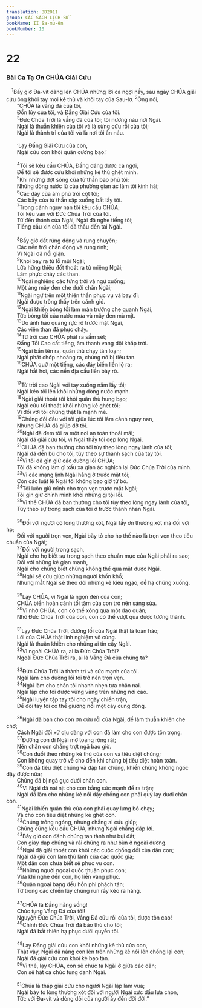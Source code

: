 ```yaml
---
translation: BD2011
group: CÁC SÁCH LỊCH-SỬ
bookName: II Sa-mu-ên 
bookNumber: 10
---
```


<div class="title"><h1>22</h1><h3>Bài Ca Tạ Ơn CHÚA Giải Cứu</h3></div>
<span class="verse 2sa_22_1"> <sup>1</sup>Bấy giờ Ða-vít dâng lên CHÚA những lời ca ngợi nầy, sau ngày CHÚA giải cứu ông khỏi tay mọi kẻ thù và khỏi tay của Sau-lơ. </span>
<span class="verse 2sa_22_2"><sup>2</sup>Ông nói, <br/>  “CHÚA là vầng đá của tôi,<br/>  Ðồn lũy của tôi, và Ðấng Giải Cứu của tôi.<br/></span>
<span class="verse 2sa_22_3">  <sup>3</sup>Ðức Chúa Trời là vầng đá của tôi; tôi nương náu nơi Ngài.<br/>  Ngài là thuẫn khiên của tôi và là sừng cứu rỗi của tôi;<br/>  Ngài là thành trì của tôi và là nơi tôi ẩn náu.<br/><br/>  ‘Lạy Ðấng Giải Cứu của con,<br/>  Ngài cứu con khỏi quân cường bạo.’ <br/><br/></span>
<span class="verse 2sa_22_4">  <sup>4</sup>Tôi sẽ kêu cầu CHÚA, Ðấng đáng được ca ngợi,<br/>  Ðể tôi sẽ được cứu khỏi những kẻ thù ghét mình.<br/></span>
<span class="verse 2sa_22_5">  <sup>5</sup>Khi những đợt sóng của tử thần bao phủ tôi;<br/>  Những dòng nước lũ của phường gian ác làm tôi kinh hãi;<br/></span>
<span class="verse 2sa_22_6">  <sup>6</sup>Các dây của âm phủ trói cột tôi;<br/>  Các bẫy của tử thần sập xuống bắt lấy tôi.<br/></span>
<span class="verse 2sa_22_7">  <sup>7</sup>Trong cảnh nguy nan tôi kêu cầu CHÚA;<br/>  Tôi kêu van với Ðức Chúa Trời của tôi.<br/>  Từ đền thánh của Ngài, Ngài đã nghe tiếng tôi;<br/>  Tiếng cầu xin của tôi đã thấu đến tai Ngài.<br/><br/></span>
<span class="verse 2sa_22_8">  <sup>8</sup>Bấy giờ đất rúng động và rung chuyển;<br/>  Các nền trời chấn động và rung rinh;<br/>  Vì Ngài đã nổi giận.<br/></span>
<span class="verse 2sa_22_9">  <sup>9</sup>Khói bay ra từ lỗ mũi Ngài;<br/>  Lửa hừng thiêu đốt thoát ra từ miệng Ngài;<br/>  Làm phực cháy các than.<br/></span>
<span class="verse 2sa_22_10">  <sup>10</sup>Ngài nghiêng các từng trời và ngự xuống;<br/>  Một áng mây đen che dưới chân Ngài;<br/></span>
<span class="verse 2sa_22_11">  <sup>11</sup>Ngài ngự trên một thiên thần phục vụ và bay đi;<br/>  Ngài được trông thấy trên cánh gió.<br/></span>
<span class="verse 2sa_22_12">  <sup>12</sup>Ngài khiến bóng tối làm màn trướng che quanh Ngài,<br/>  Tức bóng tối của nước mưa và mây đen mù mịt.<br/></span>
<span class="verse 2sa_22_13">  <sup>13</sup>Do ánh hào quang rực rỡ trước mặt Ngài,<br/>  Các viên than đã phực cháy.<br/></span>
<span class="verse 2sa_22_14">  <sup>14</sup>Từ trời cao CHÚA phát ra sấm sét;<br/>  Ðấng Tối Cao cất tiếng, âm thanh vang dội khắp trời.<br/></span>
<span class="verse 2sa_22_15">  <sup>15</sup>Ngài bắn tên ra, quân thù chạy tán loạn;<br/>  Ngài phát chớp nhoáng ra, chúng nó bị tiêu tan.<br/></span>
<span class="verse 2sa_22_16">  <sup>16</sup>CHÚA quở một tiếng, các đáy biển liền lộ ra;<br/>  Ngài hắt hơi, các nền địa cầu liền bày rõ.<br/><br/></span>
<span class="verse 2sa_22_17">  <sup>17</sup>Từ trời cao Ngài vói tay xuống nắm lấy tôi;<br/>  Ngài kéo tôi lên khỏi những dòng nước mạnh.<br/></span>
<span class="verse 2sa_22_18">  <sup>18</sup>Ngài giải thoát tôi khỏi quân thù hung bạo;<br/>  Ngài cứu tôi thoát khỏi những kẻ ghét tôi;<br/>  Vì đối với tôi chúng thật là mạnh mẽ.<br/></span>
<span class="verse 2sa_22_19">  <sup>19</sup>Chúng đối đầu với tôi giữa lúc tôi lâm cảnh nguy nan,<br/>  Nhưng CHÚA đã giúp đỡ tôi.<br/></span>
<span class="verse 2sa_22_20">  <sup>20</sup>Ngài đã đem tôi ra một nơi an toàn thoải mái;<br/>  Ngài đã giải cứu tôi, vì Ngài thấy tôi đẹp lòng Ngài.<br/></span>
<span class="verse 2sa_22_21">  <sup>21</sup>CHÚA đã ban thưởng cho tôi tùy theo lòng ngay lành của tôi;<br/>  Ngài đã đền bù cho tôi, tùy theo sự thanh sạch của tay tôi.<br/></span>
<span class="verse 2sa_22_22">  <sup>22</sup>Vì tôi đã gìn giữ các đường lối CHÚA;<br/>  Tôi đã không làm gì xấu xa gian ác nghịch lại Ðức Chúa Trời của mình.<br/></span>
<span class="verse 2sa_22_23">  <sup>23</sup>Vì các mạng lịnh Ngài hằng ở trước mặt tôi;<br/>  Còn các luật lệ Ngài tôi không bao giờ từ bỏ.<br/></span>
<span class="verse 2sa_22_24">  <sup>24</sup>Tôi luôn giữ mình cho trọn vẹn trước mặt Ngài;<br/>  Tôi gìn giữ chính mình khỏi những gì tội lỗi.<br/></span>
<span class="verse 2sa_22_25">  <sup>25</sup>Vì thế CHÚA đã ban thưởng cho tôi tùy theo lòng ngay lành của tôi,<br/>  Tùy theo sự trong sạch của tôi ở trước thánh nhan Ngài.<br/><br/></span>
<span class="verse 2sa_22_26">  <sup>26</sup>Ðối với người có lòng thương xót, Ngài lấy ơn thương xót mà đối với họ; <br/>  Ðối với người trọn vẹn, Ngài bày tỏ cho họ thế nào là trọn vẹn theo tiêu chuẩn của Ngài;<br/></span>
<span class="verse 2sa_22_27">  <sup>27</sup>Ðối với người trong sạch,<br/>  Ngài cho họ biết sự trong sạch theo chuẩn mực của Ngài phải ra sao;<br/>  Ðối với những kẻ gian manh,<br/>  Ngài cho chúng biết chúng không thể qua mặt được Ngài. <br/></span>
<span class="verse 2sa_22_28">  <sup>28</sup>Ngài sẽ cứu giúp những người khốn khổ;<br/>  Nhưng mắt Ngài sẽ theo dõi những kẻ kiêu ngạo, để hạ chúng xuống.<br/><br/></span>
<span class="verse 2sa_22_29">  <sup>29</sup>Lạy CHÚA, vì Ngài là ngọn đèn của con;<br/>  CHÚA biến hoàn cảnh tối tăm của con trở nên sáng sủa.<br/></span>
<span class="verse 2sa_22_30">  <sup>30</sup>Vì nhờ CHÚA, con có thể xông qua một đạo quân;<br/>  Nhờ Ðức Chúa Trời của con, con có thể vượt qua được tường thành.<br/><br/></span>
<span class="verse 2sa_22_31">  <sup>31</sup>Lạy Ðức Chúa Trời, đường lối của Ngài thật là toàn hảo;<br/>  Lời của CHÚA thật linh nghiệm vô cùng.<br/>  Ngài là thuẫn khiên cho những ai tin cậy Ngài.<br/></span>
<span class="verse 2sa_22_32">  <sup>32</sup>Vì ngoài CHÚA ra, ai là Ðức Chúa Trời?<br/>  Ngoài Ðức Chúa Trời ra, ai là Vầng Ðá của chúng ta?<br/><br/></span>
<span class="verse 2sa_22_33">  <sup>33</sup>Ðức Chúa Trời là thành trì và sức mạnh của tôi.<br/>  Ngài làm cho đường lối tôi trở nên trọn vẹn.<br/></span>
<span class="verse 2sa_22_34">  <sup>34</sup>Ngài làm cho chân tôi nhanh nhẹn tựa chân nai.<br/>  Ngài lập cho tôi được vững vàng trên những nơi cao.<br/></span>
<span class="verse 2sa_22_35">  <sup>35</sup>Ngài luyện tập tay tôi cho ngày chiến trận,<br/>  Ðể đôi tay tôi có thể giương nổi một cây cung đồng.<br/><br/></span>
<span class="verse 2sa_22_36">  <sup>36</sup>Ngài đã ban cho con ơn cứu rỗi của Ngài, để làm thuẫn khiên che chở;<br/>  Cách Ngài đối xử dịu dàng với con đã làm cho con được tôn trọng.<br/></span>
<span class="verse 2sa_22_37">  <sup>37</sup>Ðường con đi Ngài mở toang rộng rãi;<br/>  Nên chân con chẳng trợt ngã bao giờ.<br/></span>
<span class="verse 2sa_22_38">  <sup>38</sup>Con đuổi theo những kẻ thù của con và tiêu diệt chúng;<br/>  Con không quay trở về cho đến khi chúng bị tiêu diệt hoàn toàn.<br/></span>
<span class="verse 2sa_22_39">  <sup>39</sup>Con đã tiêu diệt chúng và đập tan chúng, khiến chúng không ngóc dậy được nữa;<br/>  Chúng đã bị ngã gục dưới chân con.<br/></span>
<span class="verse 2sa_22_40">  <sup>40</sup>Vì Ngài đã nai nịt cho con bằng sức mạnh để ra trận;<br/>  Ngài đã làm cho những kẻ nổi dậy chống con phải quỳ lạy dưới chân con.<br/></span>
<span class="verse 2sa_22_41">  <sup>41</sup>Ngài khiến quân thù của con phải quay lưng bỏ chạy;<br/>  Và cho con tiêu diệt những kẻ ghét con.<br/></span>
<span class="verse 2sa_22_42">  <sup>42</sup>Chúng trông ngóng, nhưng chẳng ai cứu giúp;<br/>  Chúng cũng kêu cầu CHÚA, nhưng Ngài chẳng đáp lời.<br/></span>
<span class="verse 2sa_22_43">  <sup>43</sup>Bấy giờ con đánh chúng tan tành như bụi đất;<br/>  Con giày đạp chúng và rải chúng ra như bùn ở ngoài đường.<br/></span>
<span class="verse 2sa_22_44">  <sup>44</sup>Ngài đã giải thoát con khỏi các cuộc chống đối của dân con;<br/>  Ngài đã giữ con làm thủ lãnh của các quốc gia;<br/>  Một dân con chưa biết sẽ phục vụ con.<br/></span>
<span class="verse 2sa_22_45">  <sup>45</sup>Những người ngoại quốc thuận phục con;<br/>  Vừa khi nghe đến con, họ liền vâng phục.<br/></span>
<span class="verse 2sa_22_46">  <sup>46</sup>Quân ngoại bang đều hồn phi phách tán;<br/>  Từ trong các chiến lũy chúng run rẩy kéo ra hàng.<br/><br/></span>
<span class="verse 2sa_22_47">  <sup>47</sup>CHÚA là Ðấng hằng sống!<br/>  Chúc tụng Vầng Ðá của tôi!<br/>  Nguyện Ðức Chúa Trời, Vầng Ðá cứu rỗi của tôi, được tôn cao!<br/></span>
<span class="verse 2sa_22_48">  <sup>48</sup>Chính Ðức Chúa Trời đã báo thù cho tôi;<br/>  Ngài đã bắt thiên hạ phục dưới quyền tôi.<br/><br/></span>
<span class="verse 2sa_22_49">  <sup>49</sup>Lạy Ðấng giải cứu con khỏi những kẻ thù của con,<br/>  Thật vậy, Ngài đã nâng con lên trên những kẻ nổi lên chống lại con;<br/>  Ngài đã giải cứu con khỏi kẻ bạo tàn.<br/></span>
<span class="verse 2sa_22_50">  <sup>50</sup>Vì thế, lạy CHÚA, con sẽ chúc tạ Ngài ở giữa các dân;<br/>  Con sẽ hát ca chúc tụng danh Ngài.<br/><br/></span>
<span class="verse 2sa_22_51">  <sup>51</sup>Chúa là tháp giải cứu cho người Ngài lập làm vua;<br/>  Ngài bày tỏ lòng thương xót đối với người Ngài xức dầu lựa chọn,<br/>  Tức với Ða-vít và dòng dõi của người ấy đến đời đời.”<br/></span>
